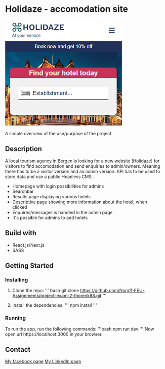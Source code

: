 # Holidaze - accomodation site

![image](/public/holidaze.png)

A simple overview of the use/purpose of the project.

## Description
A local tourism agency in Bergen is looking for a new website (Holidaze) for visitors to find accomodation and send enquiries to admin/owners.
Meaning there has to be a visitor version and an admin version.
API has to be used to store data and use a public Headless CMS.

- Homepage with login possibilities for admins
- Searchbar
- Results page displaying various hotels
- Descriptive page showing more information about the hotel, when clicked
- Enquires/messages is handled in the admin page
- It's possible for admins to add hotels

## Build with
- React.js/Next.js
- SASS

## Getting Started
### Installing

1. Clone the repo:
''' bash
git clone https://github.com/Noroff-FEU-Assignments/project-exam-2-thorerik88.git
'''

2. Install the dependencies:
'''
npm install
'''

### Running
To run the app, run the following commands:
'''bash
npm run dev
'''
Now open url https://localhost:3000 in your browser.


## Contact

[My facebook page](https://www.facebook.com/profile.php?id=588541828)
[My LinkedIn page](https://www.linkedin.com/in/thor-erik-st%C3%B8vland-ab4bb993/)
